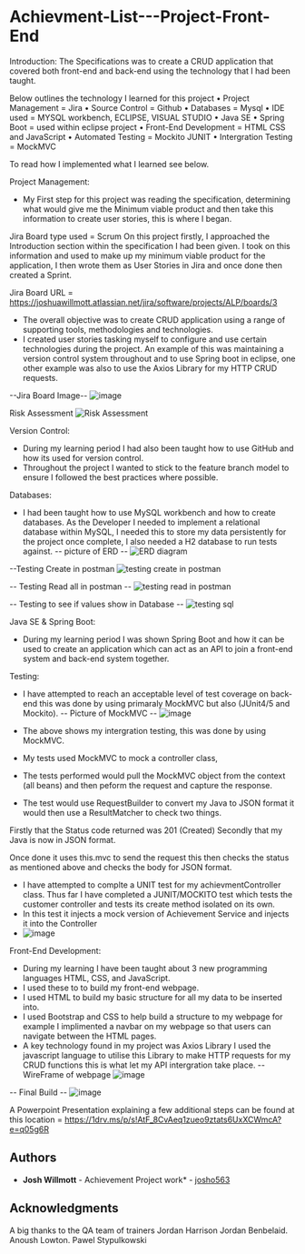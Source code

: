 # Achievment-List---Project-Front-End
Introduction:
The Specifications was to create a CRUD application that covered both front-end and back-end using the technology that I had been taught.

Below outlines the technology I learned for this project
 •	Project Management = Jira
 •	Source Control = Github
•	Databases = Mysql
•	IDE used = MYSQL workbench, ECLIPSE, VISUAL STUDIO
•	Java SE
•	Spring Boot = used within eclipse project
•	Front-End Development = HTML CSS and JavaScript
•	Automated Testing = Mockito JUNIT
•	Intergration Testing = MockMVC

To read how I implemented what I learned see below.

Project Management:
 - My First step for this project was reading the specification, determining what would give me the Minimum viable product and then take this information to create user stories, this is where I began.

 Jira Board type used = Scrum
On this project firstly, I approached the Introduction section within the specification I had been given. I took on this information and used to make up my minimum viable product for the application, I then wrote them as User Stories in Jira and once done then created a Sprint.

Jira Board URL = https://joshuawillmott.atlassian.net/jira/software/projects/ALP/boards/3

- The overall objective was to create CRUD application using a range of supporting tools, methodologies and technologies.
- I created user stories tasking myself to configure and use certain technologies during the project.
An example of this was maintaining a version control system throughout and to use Spring boot in eclipse, one other example was also to use the Axios Library for my HTTP CRUD requests.

--Jira Board Image--
![image](https://user-images.githubusercontent.com/93252771/146392754-c55aad72-38ce-418e-926b-e0007f7f38af.png)


Risk Assessment
![Risk Assessment](https://user-images.githubusercontent.com/93252771/146399749-d49ee122-6d7c-4cb0-91f4-3458554e9571.PNG)

Version Control:
- During my learning period I had also been taught how to use GitHub and how its used for version control.
- Throughout the project I wanted to stick to the feature branch model to ensure I followed the best practices where possible.

Databases:
 - I had been taught how to use MySQL workbench and how to create databases. As the Developer I needed to implement a relational database within MySQL, I needed this to store my data persistently for the project once complete, I also needed a H2 database to run tests against.
 -- picture of ERD --
 ![ERD diagram](https://user-images.githubusercontent.com/93252771/146384401-96cd6ff3-6ffe-4b15-b13b-f0c47cddb481.PNG)

--Testing Create in postman
![testing create in postman](https://user-images.githubusercontent.com/93252771/146399655-690a2b44-22c2-4498-9075-4012c82d31ca.PNG)

-- Testing Read all in postman --
![testing read in postman](https://user-images.githubusercontent.com/93252771/146399589-e4b128d0-0044-40ca-bd07-68450c8a5f44.PNG)

-- Testing to see if values show in Database --
![testing sql](https://user-images.githubusercontent.com/93252771/146399527-179df63a-82ce-4012-8b08-ec19ec50c739.PNG)


Java SE & Spring Boot:
 - During my learning period I was shown Spring Boot and how it can be used to create an application which can act as an API to join a front-end system and back-end system together.

Testing:
 - I have attempted to reach an acceptable level of test coverage on back-end this was done by using primaraly MockMVC but also (JUnit4/5 and Mockito).
-- Picture of MockMVC --
![image](https://user-images.githubusercontent.com/93252771/146384477-04e71b6f-e1f7-415f-8e0f-ab45978a9cb0.png)

 - The above shows my intergration testing, this was done by using MockMVC.
 - My tests used MockMVC to mock a controller class,
 - The tests performed would pull the MockMVC object from the context (all beans) and then peform the request and capture the response.
 
- The test would use RequestBuilder to convert my Java to JSON format it would then use a ResultMatcher to check two things.

Firstly that the Status code returned was 201 (Created)
Secondly that my Java is now in JSON format.

Once done it uses this.mvc to send the request this then checks the status as mentioned above and checks the body for JSON format.

- I have attempted to complte a UNIT test for my achievmentController class. Thus far I have completed a JUNIT/MOCKITO test which tests the customer controller and tests its create method isolated on its own.
- In this test it injects a mock version of Achievement Service and injects it into the Controller
- ![image](https://user-images.githubusercontent.com/93252771/146394214-9ddea93a-2b4e-44ea-81c4-152a39d6e447.png)


Front-End Development:
 - During my learning I have been taught about 3 new programming languages HTML, CSS, and JavaScript. 
 - I used these to to build my front-end webpage.
- I used HTML to build my basic structure for all my data to be inserted into.
 - I used Bootstrap and CSS to help build a structure to my webpage for example I implimented a navbar on my webpage so that users can navigate between the HTML pages.
  - A key technology found in my project was Axios Library I used the javascript language to utilise this Library to make HTTP requests for my CRUD functions this is what let my API intergration take place. 
--WireFrame of webpage
![image](https://user-images.githubusercontent.com/93252771/146399275-2288e6ff-c513-4007-8788-8d832bf2a3d5.png)


-- Final Build --
![image](https://user-images.githubusercontent.com/93252771/146393593-34a1ea1f-4646-4fd7-8f54-36e57f26aa6a.png)


A Powerpoint Presentation explaining a few additional steps can be found at this location = https://1drv.ms/p/s!AtF_8CvAeq1zueo9ztats6UxXCWmcA?e=q05g6R

## Authors
* **Josh Willmott** - Achievement Project work* - [josho563](https://github.com/josho563)

## Acknowledgments
A big thanks to the QA team of trainers
Jordan Harrison
Jordan Benbelaid.
Anoush Lowton.
Pawel Stypulkowski
